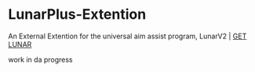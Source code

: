 # LunarPlus-Extention
An External Extention for the universal aim assist program, LunarV2 | [GET LUNAR](https://gannonr.com/ref?key=KUV4esxr1FdWlbFbEHboI3Z9l)

work in da progress
